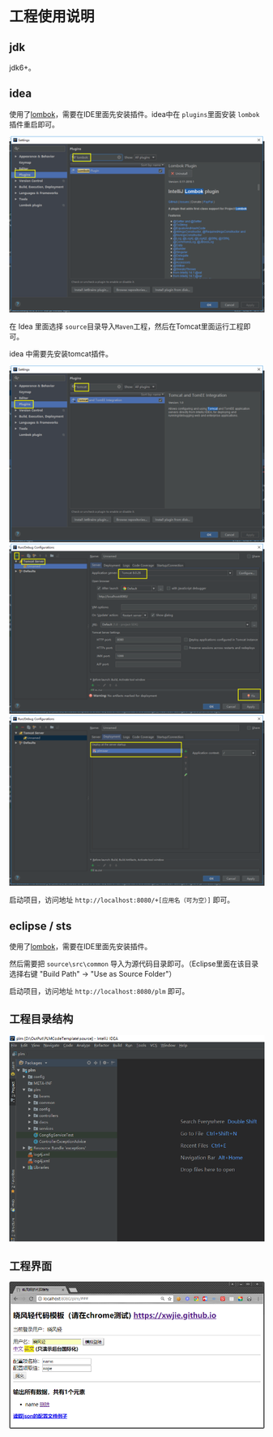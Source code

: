 # 工程使用说明

## jdk

jdk6+。

## idea
使用了[lombok](https://projectlombok.org/)，需要在IDE里面先安装插件。idea中在 `plugins`里面安装 `lombok` 插件重启即可。

![idea-lombok.png](./images/idea-lombok.png)

在 Idea 里面选择 `source`目录导入`Maven`工程，然后在Tomcat里面运行工程即可。 

idea 中需要先安装tomcat插件。

![idea-tomcat.png](./images/idea-tomcat.png)
![idea-tomcat1.png](./images/idea-tomcat1.png)
![idea-tomcat2.png](./images/idea-tomcat2.png)

启动项目，访问地址 `http://localhost:8080/+[应用名（可为空）]` 即可。

## eclipse / sts

使用了[lombok](https://projectlombok.org/)，需要在IDE里面先安装插件。

然后需要把 `source\src\common` 导入为源代码目录即可。（Eclipse里面在该目录选择右键 "Build Path" -> "Use as Source Folder"）

启动项目，访问地址 `http://localhost:8080/plm` 即可。

## 工程目录结构

![目录结构](./images/project.png)

## 工程界面

![主界面](./images/main.png)

